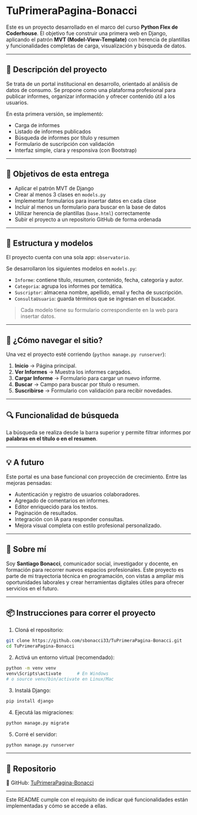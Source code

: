 # TuPrimeraPagina-Bonacci

Este es un proyecto desarrollado en el marco del curso **Python Flex de Coderhouse**. El objetivo fue construir una primera web en Django, aplicando el patrón **MVT (Model-View-Template)** con herencia de plantillas y funcionalidades completas de carga, visualización y búsqueda de datos.

---

## 📌 Descripción del proyecto

Se trata de un portal institucional en desarrollo, orientado al análisis de datos de consumo. Se propone como una plataforma profesional para publicar informes, organizar información y ofrecer contenido útil a los usuarios.

En esta primera versión, se implementó:

- Carga de informes
- Listado de informes publicados
- Búsqueda de informes por título y resumen
- Formulario de suscripción con validación
- Interfaz simple, clara y responsiva (con Bootstrap)

---

## 🎯 Objetivos de esta entrega

- Aplicar el patrón MVT de Django
- Crear al menos 3 clases en `models.py`
- Implementar formularios para insertar datos en cada clase
- Incluir al menos un formulario para buscar en la base de datos
- Utilizar herencia de plantillas (`base.html`) correctamente
- Subir el proyecto a un repositorio GitHub de forma ordenada

---

## 🧱 Estructura y modelos

El proyecto cuenta con una sola app: `observatorio`.

Se desarrollaron los siguientes modelos en `models.py`:

- `Informe`: contiene título, resumen, contenido, fecha, categoría y autor.
- `Categoria`: agrupa los informes por temática.
- `Suscriptor`: almacena nombre, apellido, email y fecha de suscripción.
- `ConsultaUsuario`: guarda términos que se ingresan en el buscador.

> Cada modelo tiene su formulario correspondiente en la web para insertar datos.

---

## 🧭 ¿Cómo navegar el sitio?

Una vez el proyecto esté corriendo (`python manage.py runserver`):

1. **Inicio** → Página principal.
2. **Ver Informes** → Muestra los informes cargados.
3. **Cargar Informe** → Formulario para cargar un nuevo informe.
4. **Buscar** → Campo para buscar por título o resumen.
5. **Suscribirse** → Formulario con validación para recibir novedades.

---

## 🔍 Funcionalidad de búsqueda

La búsqueda se realiza desde la barra superior y permite filtrar informes por **palabras en el título o en el resumen**.

---

## 💡 A futuro

Este portal es una base funcional con proyección de crecimiento. Entre las mejoras pensadas:

- Autenticación y registro de usuarios colaboradores.
- Agregado de comentarios en informes.
- Editor enriquecido para los textos.
- Paginación de resultados.
- Integración con IA para responder consultas.
- Mejora visual completa con estilo profesional personalizado.

---

## 🙋 Sobre mí

Soy **Santiago Bonacci**, comunicador social, investigador y docente, en formación para recorrer nuevos espacios profesionales. Este proyecto es parte de mi trayectoria técnica en programación, con vistas a ampliar mis oportunidades laborales y crear herramientas digitales útiles para ofrecer servicios en el futuro.

---

## 📦 Instrucciones para correr el proyecto

1. Cloná el repositorio:

```bash
git clone https://github.com/sbonacci33/TuPrimeraPagina-Bonacci.git
cd TuPrimeraPagina-Bonacci
```

2. Activá un entorno virtual (recomendado):

```bash
python -m venv venv
venv\Scripts\activate      # En Windows
# o source venv/bin/activate en Linux/Mac
```

3. Instalá Django:

```bash
pip install django
```

4. Ejecutá las migraciones:

```bash
python manage.py migrate
```

5. Corré el servidor:

```bash
python manage.py runserver
```

---

## 🔗 Repositorio

📍 GitHub: [TuPrimeraPagina-Bonacci](https://github.com/sbonacci33/TuPrimeraPagina-Bonacci)

---

Este README cumple con el requisito de indicar qué funcionalidades están implementadas y cómo se accede a ellas.
